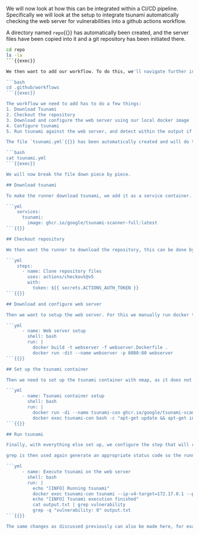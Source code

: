 We will now look at how this can be integrated within a CI/CD pipeline. Specifically we will look at the setup to integrate tsunami automatically checking the web server for vulnerabilities into a github actions workflow. 

A directory named `repo`{{}} has automatically been created, and the server files have been copied into it and a git repository has been initiated there. 

```bash
cd repo
ls -la
```{{exec}}

We then want to add our workflow. To do this, we'll navigate further into the .github/workflows directory.

```bash
cd .github/workflows
```{{exec}}

The workflow we need to add has to do a few things:
1. Download Tsunami
2. Checkout the repository
3. Download and configure the web server using our local docker image
4. Configure tsunami
5. Run tsunami against the web server, and detect within the output if there are any vulnerabilities

The file `tsunami.yml`{{}} has been automatically created and will do the steps above, we can explore it by running:

```bash
cat tsunami.yml
```{{exec}}

We will now break the file down piece by piece.

## Download tsunami

To make the runner download tsunami, we add it as a service container. This will include the container within the current job. We do this using the code below.

```yml
    services:
      tsunami:
        image: ghcr.io/google/tsunami-scanner-full:latest
```{{}}

## Checkout repository

We then want the runner to download the repository, this can be done by for example by using the predefined checkout action. This requires a few extra things to be set up, namely a personal access token providing write access to contents, and read access to secrets. The repository then needs to be set up with a repository secret, here named `ACTIONS_AUTH_TOKEN`{{}} containing the token. Other methods that work are obviously also fine.

```yml
    steps:
      - name: Clone repository files
        uses: actions/checkout@v5
        with:
          token: ${{ secrets.ACTIONS_AUTH_TOKEN }}
```{{}}

## Download and configure web server

Then we want to setup the web server. For this we manually run docker to setup our dockerfile like we have done previously within this tutorial. 

```yml
      - name: Web server setup
        shell: bash
        run: | 
          docker build -t webserver -f webserver.Dockerfile .
          docker run -dit --name webserver -p 8080:80 webserver
```{{}}

## Set up the tsunami container

Then we need to set up the tsunami container with nmap, as it does not come included, just like previously.

```yml
      - name: Tsunami container setup
        shell: bash
        run: |
          docker run -di --name tsunami-con ghcr.io/google/tsunami-scanner-full:latest
          docker exec tsunami-con bash -c "apt-get update && apt-get install -y nmap"
```{{}}

## Run tsunami

Finally, with everything else set up, we configure the step that will run tsunami against the web server. Fundamnetally we use the same command as we showed previously within this tutorial. We redirect the output of this command to a file, and we then read the file to find if there are any vulnerabilities. The number of vulnerabilities found is extracted and shown in the output log. 

grep is then used again generate an appropriate status code so the runner succeeds when there are no vulnerabilities present, and fails when there are.

```yml
      - name: Execute tsunami on the web server
        shell: bash
        run: |
          echo "[INFO] Running tsunami"
          docker exec tsunami-con tsunami --ip-v4-target=172.17.0.1 --port-ranges-target=8080 --detectors-include="ApacheHttpServerCVE202141773VulnDetector" 2> output.txt
          echo "[INFO] Tsunami execution finished"
          cat output.txt | grep vulnerability
          grep -q "vulnerability: 0" output.txt
```{{}}

The same changes as discussed previously can also be made here, for example using more detectors or scanning more ports.